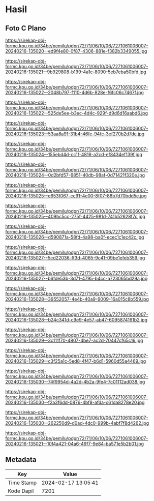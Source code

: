 # Hasil

## Foto C Plano

https://sirekap-obj-formc.kpu.go.id/34be/pemilu/pdpr/72/71/06/10/06/7271061006007-20240216-135020--ed9f4e80-0f87-4306-881e-f382b3349055.jpg

https://sirekap-obj-formc.kpu.go.id/34be/pemilu/pdpr/72/71/06/10/06/7271061006007-20240216-135021--9b929808-b199-4a1c-8090-5eb7eba50bfd.jpg

https://sirekap-obj-formc.kpu.go.id/34be/pemilu/pdpr/72/71/06/10/06/7271061006007-20240216-135022--2048b797-f110-4d6b-828e-f6fc06c7467f.jpg

https://sirekap-obj-formc.kpu.go.id/34be/pemilu/pdpr/72/71/06/10/06/7271061006007-20240216-135022--525de5ee-b3ec-4d4c-929f-d9d6d16aabd6.jpg

https://sirekap-obj-formc.kpu.go.id/34be/pemilu/pdpr/72/71/06/10/06/7271061006007-20240216-135023--53aa8a91-31b4-46fc-94fc-3ef270b2d7de.jpg

https://sirekap-obj-formc.kpu.go.id/34be/pemilu/pdpr/72/71/06/10/06/7271061006007-20240216-135024--155ebd4d-cc1f-4818-a2cd-ef8434ef139f.jpg

https://sirekap-obj-formc.kpu.go.id/34be/pemilu/pdpr/72/71/06/10/06/7271061006007-20240216-135024--0d2bfd57-6851-40db-98af-0d71421f320e.jpg

https://sirekap-obj-formc.kpu.go.id/34be/pemilu/pdpr/72/71/06/10/06/7271061006007-20240216-135025--e653f067-cc91-4e00-8f07-88b7d70bdd5e.jpg

https://sirekap-obj-formc.kpu.go.id/34be/pemilu/pdpr/72/71/06/10/06/7271061006007-20240216-135025--409bc5cc-275f-4425-981d-741b52628f7c.jpg

https://sirekap-obj-formc.kpu.go.id/34be/pemilu/pdpr/72/71/06/10/06/7271061006007-20240216-135026--d590871a-58fd-4a98-ba0f-ecec1c1ec42c.jpg

https://sirekap-obj-formc.kpu.go.id/34be/pemilu/pdpr/72/71/06/10/06/7271061006007-20240216-135027--5cd22036-ff3d-4065-9c41-09be1efeb359.jpg

https://sirekap-obj-formc.kpu.go.id/34be/pemilu/pdpr/72/71/06/10/06/7271061006007-20240216-135027--b6fde53b-3d71-4795-b4cc-a723065bd29a.jpg

https://sirekap-obj-formc.kpu.go.id/34be/pemilu/pdpr/72/71/06/10/06/7271061006007-20240216-135028--39552057-4e4b-40a9-9009-16a015c8b559.jpg

https://sirekap-obj-formc.kpu.go.id/34be/pemilu/pdpr/72/71/06/10/06/7271061006007-20240216-135028--b24c341d-c9e9-4e57-ab47-6095874161b2.jpg

https://sirekap-obj-formc.kpu.go.id/34be/pemilu/pdpr/72/71/06/10/06/7271061006007-20240216-135029--3c111f70-4807-4be7-ac2d-70447cf65c16.jpg

https://sirekap-obj-formc.kpu.go.id/34be/pemilu/pdpr/72/71/06/10/06/7271061006007-20240216-135029--c3f25a1c-5ed8-4f47-b6d1-5960d55a4469.jpg

https://sirekap-obj-formc.kpu.go.id/34be/pemilu/pdpr/72/71/06/10/06/7271061006007-20240216-135030--74f9954d-4a2d-4b2a-9fe4-7c01112ad038.jpg

https://sirekap-obj-formc.kpu.go.id/34be/pemilu/pdpr/72/71/06/10/06/7271061006007-20240216-135030--f2a3f6dd-0876-4bf8-afda-c61da8278e20.jpg

https://sirekap-obj-formc.kpu.go.id/34be/pemilu/pdpr/72/71/06/10/06/7271061006007-20240216-135030--262250d9-d0ad-4dc0-999b-4abf7f8d4262.jpg

https://sirekap-obj-formc.kpu.go.id/34be/pemilu/pdpr/72/71/06/10/06/7271061006007-20240216-135021--10f4a421-04a6-49f7-9e84-ba571e5b2b01.jpg


## Metadata

| Key        | Value               |
| ---------- | ------------------- |
| Time Stamp | 2024-02-17 13:05:41 |
| Kode Dapil | 7201                |




